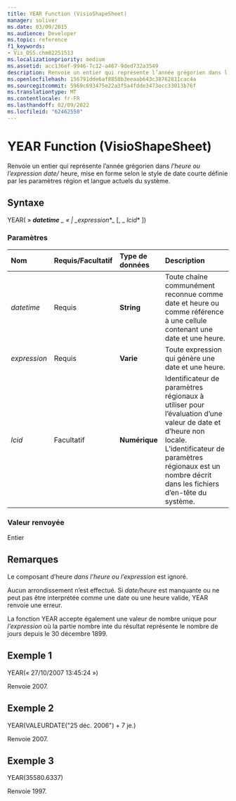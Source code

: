 ```yaml
---
title: YEAR Function (VisioShapeSheet)
manager: soliver
ms.date: 03/09/2015
ms.audience: Developer
ms.topic: reference
f1_keywords:
- Vis_DSS.chm82251513
ms.localizationpriority: medium
ms.assetid: acc136ef-9946-7c12-a467-9ded732a3549
description: Renvoie un entier qui représente l’année grégorien dans l’heure ou l’expression date/heure, mise en forme selon le style de date courte définie par les paramètres région et langue actuels du système.
ms.openlocfilehash: 156791dde6af8858b3eeaab643c38762811cac4a
ms.sourcegitcommit: 5969c693475e22a3f5a4fdde3473ecc33013b76f
ms.translationtype: MT
ms.contentlocale: fr-FR
ms.lasthandoff: 02/09/2022
ms.locfileid: "62462550"
---
```

# <a name="year-function-visioshapesheet"></a>YEAR Function (VisioShapeSheet)

Renvoie un entier qui représente l’année grégorien dans _l’heure ou l’expression_ _date/_ heure, mise en forme selon le style de date courte définie par les paramètres région et langue actuels du système.
  
## <a name="syntax"></a>Syntaxe

YEAR( » ***datetime** _ « | _*_expression_*_ [, _ *_lcid_** ]) 
  
### <a name="parameters"></a>Paramètres

|**Nom**|**Requis/Facultatif**|**Type de données**|**Description**|
|:-----|:-----|:-----|:-----|
| _datetime_ <br/> |Requis  <br/> |**String** <br/> | Toute chaîne communément reconnue comme date et heure ou comme référence à une cellule contenant une date et une heure.  <br/> |
| _expression_ <br/> |Requis  <br/> |**Varie** <br/> |Toute expression qui génère une date et une heure.  <br/> |
| _lcid_ <br/> |Facultatif  <br/> |**Numérique** <br/> |Identificateur de paramètres régionaux à utiliser pour l’évaluation d’une valeur de date et d’heure non locale. L’identificateur de paramètres régionaux est un nombre décrit dans les fichiers d’en-tête du système.  <br/> |
   
### <a name="return-value"></a>Valeur renvoyée

Entier
  
## <a name="remarks"></a>Remarques

Le composant d’heure  _dans l’heure ou_  _l’expression_ est ignoré. 
  
Aucun arrondissement n’est effectué. Si  _date/heure_ est manquante ou ne peut pas être interprétée comme une date ou une heure valide, YEAR renvoie une erreur. 
  
La fonction YEAR accepte également une valeur de nombre unique pour  _l’expression_ où la partie nombre inte du résultat représente le nombre de jours depuis le 30 décembre 1899. 
  
## <a name="example-1"></a>Exemple 1

YEAR(« 27/10/2007 13:45:24 »)
  
Renvoie 2007.
  
## <a name="example-2"></a>Exemple 2

YEAR(VALEURDATE("25 déc. 2006") + 7 je.)
  
Renvoie 2007.
  
## <a name="example-3"></a>Exemple 3

YEAR(35580.6337)
  
Renvoie 1997.
  

